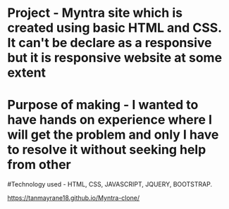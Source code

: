 # Project - Myntra site which is created using basic HTML and CSS. It can't be declare as a responsive but it is responsive website at some extent

# Purpose of making - I wanted to have hands on experience where I will get the problem and only I have to resolve it without seeking help from other 

#Technology used - HTML, CSS, JAVASCRIPT, JQUERY, BOOTSTRAP.

https://tanmayrane18.github.io/Myntra-clone/
